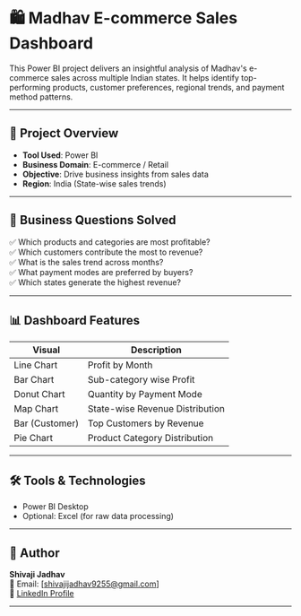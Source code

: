 # 🛍️ Madhav E-commerce Sales Dashboard

This Power BI project delivers an insightful analysis of Madhav's e-commerce sales across multiple Indian states. It helps identify top-performing products, customer preferences, regional trends, and payment method patterns.

---

## 📌 Project Overview

- **Tool Used**: Power BI
- **Business Domain**: E-commerce / Retail
- **Objective**: Drive business insights from sales data
- **Region**: India (State-wise sales trends)

---

## 🧠 Business Questions Solved

✅ Which products and categories are most profitable?  
✅ Which customers contribute the most to revenue?  
✅ What is the sales trend across months?  
✅ What payment modes are preferred by buyers?  
✅ Which states generate the highest revenue?

---

## 📊 Dashboard Features

| Visual            | Description                             |
|-------------------|------------------------------------------|
| Line Chart        | Profit by Month                         |
| Bar Chart         | Sub-category wise Profit                |
| Donut Chart       | Quantity by Payment Mode                |
| Map Chart         | State-wise Revenue Distribution         |
| Bar (Customer)    | Top Customers by Revenue                |
| Pie Chart         | Product Category Distribution           |

---


## 🛠 Tools & Technologies

- Power BI Desktop
- Optional: Excel (for raw data processing)

---

## 👤 Author

**Shivaji Jadhav**  
📧 Email: [shivajijadhav9255@gmail.com]  
🔗 [LinkedIn Profile](https://www.linkedin.com/in/shivaji-jadhav-b0b565289)

---



